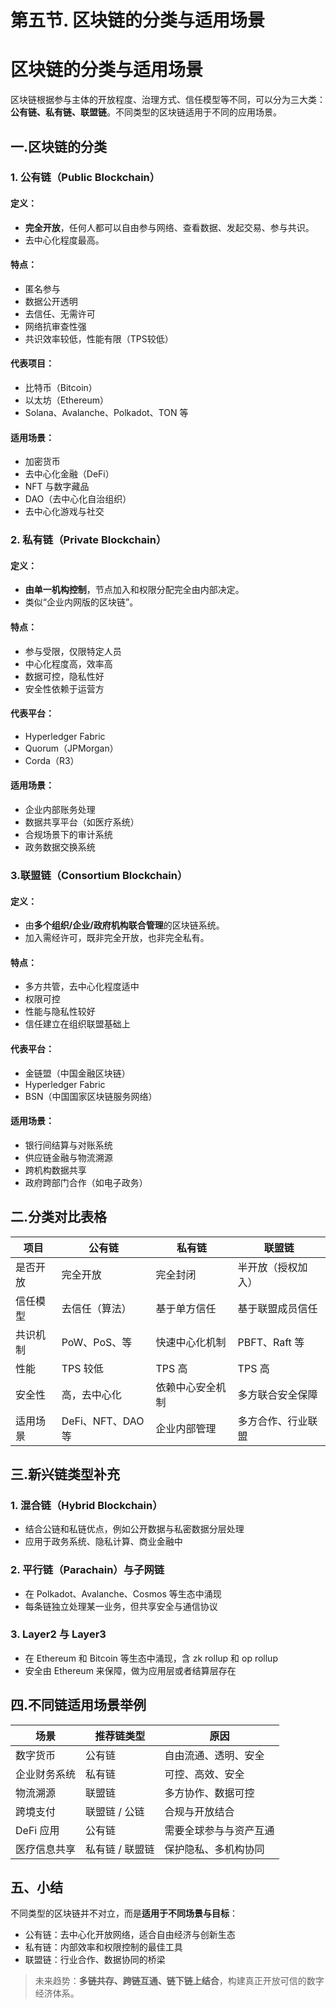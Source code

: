 # 第五节. 区块链的分类与适用场景


# 区块链的分类与适用场景

区块链根据参与主体的开放程度、治理方式、信任模型等不同，可以分为三大类：**公有链、私有链、联盟链**。不同类型的区块链适用于不同的应用场景。


## 一.区块链的分类

### 1. 公有链（Public Blockchain）

#### 定义：
- **完全开放**，任何人都可以自由参与网络、查看数据、发起交易、参与共识。
- 去中心化程度最高。

#### 特点：
- 匿名参与
- 数据公开透明
- 去信任、无需许可
- 网络抗审查性强
- 共识效率较低，性能有限（TPS较低）

#### 代表项目：
- 比特币（Bitcoin）
- 以太坊（Ethereum）
- Solana、Avalanche、Polkadot、TON 等

#### 适用场景：
- 加密货币
- 去中心化金融（DeFi）
- NFT 与数字藏品
- DAO（去中心化自治组织）
- 去中心化游戏与社交


### 2. 私有链（Private Blockchain）

#### 定义：
- **由单一机构控制**，节点加入和权限分配完全由内部决定。
- 类似“企业内网版的区块链”。

#### 特点：
- 参与受限，仅限特定人员
- 中心化程度高，效率高
- 数据可控，隐私性好
- 安全性依赖于运营方

#### 代表平台：
- Hyperledger Fabric
- Quorum（JPMorgan）
- Corda（R3）

#### 适用场景：
- 企业内部账务处理
- 数据共享平台（如医疗系统）
- 合规场景下的审计系统
- 政务数据交换系统


### 3.联盟链（Consortium Blockchain）

#### 定义：
- 由**多个组织/企业/政府机构联合管理**的区块链系统。
- 加入需经许可，既非完全开放，也非完全私有。

#### 特点：
- 多方共管，去中心化程度适中
- 权限可控
- 性能与隐私性较好
- 信任建立在组织联盟基础上

#### 代表平台：
- 金链盟（中国金融区块链）
- Hyperledger Fabric
- BSN（中国国家区块链服务网络）

#### 适用场景：
- 银行间结算与对账系统
- 供应链金融与物流溯源
- 跨机构数据共享
- 政府跨部门合作（如电子政务）

## 二.分类对比表格

| 项目       | 公有链           | 私有链            | 联盟链              |
|------------|------------------|--------------------|----------------------|
| 是否开放   | 完全开放         | 完全封闭          | 半开放（授权加入）  |
| 信任模型   | 去信任（算法）   | 基于单方信任       | 基于联盟成员信任    |
| 共识机制   | PoW、PoS、等     | 快速中心化机制     | PBFT、Raft 等        |
| 性能       | TPS 较低         | TPS 高             | TPS 高               |
| 安全性     | 高，去中心化     | 依赖中心安全机制   | 多方联合安全保障    |
| 适用场景   | DeFi、NFT、DAO等 | 企业内部管理       | 多方合作、行业联盟  |


## 三.新兴链类型补充

### 1. 混合链（Hybrid Blockchain）
- 结合公链和私链优点，例如公开数据与私密数据分层处理
- 应用于政务系统、隐私计算、商业金融中


### 2. 平行链（Parachain）与子网链
- 在 Polkadot、Avalanche、Cosmos 等生态中涌现
- 每条链独立处理某一业务，但共享安全与通信协议

### 3. Layer2 与 Layer3

- 在 Ethereum 和 Bitcoin 等生态中涌现，含 zk rollup 和 op rollup
- 安全由 Ethereum 来保障，做为应用层或者结算层存在


## 四.不同链适用场景举例

| 场景 | 推荐链类型 | 原因 |
|------|-------------|------|
| 数字货币 | 公有链 | 自由流通、透明、安全 |
| 企业财务系统 | 私有链 | 可控、高效、安全 |
| 物流溯源 | 联盟链 | 多方协作、数据可控 |
| 跨境支付 | 联盟链 / 公链 | 合规与开放结合 |
| DeFi 应用 | 公有链 | 需要全球参与与资产互通 |
| 医疗信息共享 | 私有链 / 联盟链 | 保护隐私、多机构协同 |


## 五、小结

不同类型的区块链并不对立，而是**适用于不同场景与目标**：

- 公有链：去中心化开放网络，适合自由经济与创新生态
- 私有链：内部效率和权限控制的最佳工具
- 联盟链：行业合作、数据协同的桥梁

> 未来趋势：**多链共存、跨链互通、链下链上结合**，构建真正开放可信的数字经济体系。

